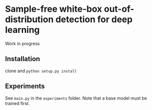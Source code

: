 Sample-free white-box out-of-distribution detection for deep learning
=====================================================================
Work in progress

Installation
------------
clone and `python setup.py install`

Experiments
-----------
See `main.py` in the `experiments` folder. Note that a base model must be trained first.